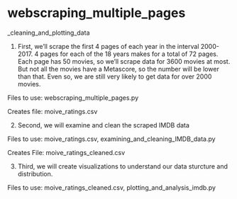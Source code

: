 ﻿
# webscraping_multiple_pages
_cleaning_and_plotting_data

1. First, we’ll scrape the first 4 pages of each year in the interval 2000-2017. 
4 pages for each of the 18 years makes for a total of 72 pages. Each page has 
50 movies, so we’ll scrape data for 3600 movies at most. But not all the movies 
have a Metascore, so the number will be lower than that. Even so, we are still 
very likely to get data for over 2000 movies.

Files to use:
webscraping_multiple_pages.py

Creates file:
moive_ratings.csv


2. Second, we will examine and clean the scraped IMDB data

Files to use:
moive_ratings.csv, examining_and_cleaning_IMDB_data.py

Creates File:
moive_ratings_cleaned.csv


3.  Third, we will create visualizations to understand our data sturcture and distribution.

Files to use:
moive_ratings_cleaned.csv, plotting_and_analysis_imdb.py